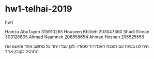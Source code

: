 # hw1-telhai-2019
hw1

Hamza AbuTayeh 315910265
Houseen Khlilieh 203047360
Shadi Sliman 303128805
Ahmad Naamneh 208858654
Ahmad Hoshan 205525553


היה לנו בעיות עם תוכנת האנדרויד סטודיו ולכן עבדו יחד על מחשב אחד והגשנו את התרגיל כקובץ אחד 
